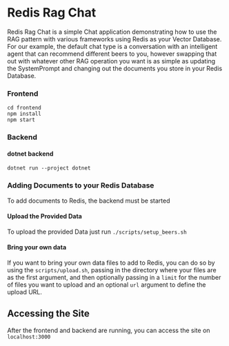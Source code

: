 # Redis Rag Chat

Redis Rag Chat is a simple Chat application demonstrating how to use the RAG pattern with various frameworks using Redis as your Vector Database.
For our example, the default chat type is a conversation with an intelligent agent that can recommend different beers to you, however
swapping that out with whatever other RAG operation you want is as simple as updating the SystemPrompt and changing out the documents you
store in your Redis Database.

### Frontend

```
cd frontend
npm install
npm start
```

### Backend

#### dotnet backend

```
dotnet run --project dotnet
```

### Adding Documents to your Redis Database

To add documents to Redis, the backend must be started

#### Upload the Provided Data

To upload the provided Data just run `./scripts/setup_beers.sh`

#### Bring your own data

If you want to bring your own data files to add to Redis, you can do so by using the `scripts/upload.sh`, 
passing in the directory where your files are as the first argument, and then optionally passing in a `limit` for the number of files you want 
to upload and an optional `url` argument to define the upload URL.

## Accessing the Site

After the frontend and backend are running, you can access the site on `localhost:3000`